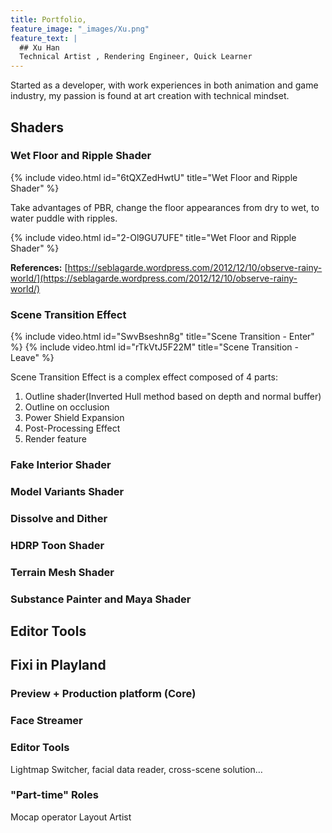```yaml
---
title: Portfolio,
feature_image: "_images/Xu.png"
feature_text: |
  ## Xu Han
  Technical Artist , Rendering Engineer, Quick Learner
---
```

Started as a developer, with work experiences in both animation and game industry, my passion is found at art creation with technical mindset.

## Shaders
### Wet Floor and Ripple Shader
{% include video.html id="6tQXZedHwtU" title="Wet Floor and Ripple Shader" %}

Take advantages of PBR, change the floor appearances from dry to wet, to water puddle with ripples.

{% include video.html id="2-Ol9GU7UFE" title="Wet Floor and Ripple Shader" %}

**References:**
[https://seblagarde.wordpress.com/2012/12/10/observe-rainy-world/](https://seblagarde.wordpress.com/2012/12/10/observe-rainy-world/)
### Scene Transition Effect
{% include video.html id="SwvBseshn8g" title="Scene Transition - Enter" %}
{% include video.html id="rTkVtJ5F22M" title="Scene Transition - Leave" %}

Scene Transition Effect is a complex effect composed of 4 parts:

 1. Outline shader(Inverted Hull method   based on depth and normal buffer) 
 2. Outline on occlusion
 3. Power Shield Expansion 
 4. Post-Processing Effect
 5. Render feature 

### Fake Interior Shader
### Model Variants Shader
### Dissolve and Dither
### HDRP Toon Shader
### Terrain Mesh Shader
### Substance Painter and Maya Shader

## Editor Tools




## Fixi in Playland

### Preview + Production platform (Core)
### Face Streamer
### Editor Tools
Lightmap Switcher, facial data reader, cross-scene solution…
### "Part-time" Roles
Mocap operator
Layout Artist
